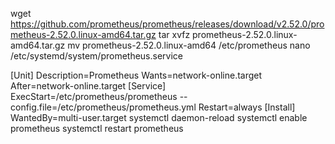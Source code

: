  wget https://github.com/prometheus/prometheus/releases/download/v2.52.0/prometheus-2.52.0.linux-amd64.tar.gz
 tar xvfz prometheus-2.52.0.linux-amd64.tar.gz
  mv prometheus-2.52.0.linux-amd64 /etc/prometheus
 nano /etc/systemd/system/prometheus.service
 
 [Unit]
Description=Prometheus
Wants=network-online.target
After=network-online.target
[Service]
ExecStart=/etc/prometheus/prometheus --config.file=/etc/prometheus/prometheus.yml
Restart=always
[Install]
WantedBy=multi-user.target 
systemctl daemon-reload
systemctl enable prometheus
systemctl restart  prometheus





 
